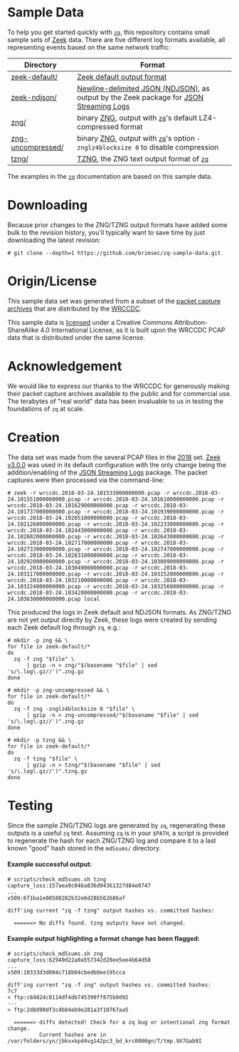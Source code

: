 # Sample Data

To help you get started quickly with [`zq`](https://github.com/brimsec/zq), this repository contains small sample sets of [Zeek](https://www.zeek.org/) data. There are five different log formats available, all representing events based on the same network traffic:

| Directory | Format |
|-----------|--------|
| [zeek-default/](zeek-default) | [Zeek default output format](https://docs.zeek.org/en/stable/examples/logs/) |
| [zeek-ndjson/](zeek-ndjson) | [ Newline-delimited JSON (NDJSON)](http://ndjson.org/), as output by the Zeek package for [JSON Streaming Logs](https://github.com/corelight/json-streaming-logs) |
| [zng/](zng) | binary [ZNG](https://github.com/brimsec/zq/blob/master/zng/docs/README.md), output with [`zq`](https://github.com/brimsec/zq)'s default LZ4-compressed format |
| [zng-uncompressed/](zng-uncompressed) | binary [ZNG](https://github.com/brimsec/zq/blob/master/zng/docs/README.md), output with [`zq`](https://github.com/brimsec/zq)'s option `-znglz4blocksize 0` to disable compression |
| [tzng/](tzng) | [TZNG](https://github.com/brimsec/zq/blob/master/zng/docs/README.md), the ZNG text output format of [`zq`](https://github.com/brimsec/zq) |

The examples in the [`zq`](https://github.com/brimsec/zq) documentation are based on this sample data.

# Downloading

Because prior changes to the ZNG/TZNG output formats have added some bulk to the revision history, you'll typically want to save time by just downloading the latest revision:

```
# git clone --depth=1 https://github.com/brimsec/zq-sample-data.git
```

# Origin/License

This sample data set was generated from a subset of the [packet capture archives](https://archive.wrccdc.org/pcaps/) that are distributed by the [WRCCDC](https://www.wrccdc.org/).

This sample data is [licensed](LICENSE) under a Creative Commons Attribution-ShareAlike 4.0 International License, as it is built upon the WRCCDC PCAP data that is distributed under the same license.

# Acknowledgement

We would like to express our thanks to the WRCCDC for generously making their packet capture archives available to the public and for commercial use. The terabytes of "real world" data has been invaluable to us in testing the foundations of `zq` at scale.

# Creation

The data set was made from the several PCAP files in the [2018](https://archive.wrccdc.org/pcaps/2018/) set. [Zeek v3.0.0](https://github.com/zeek/zeek/releases/tag/v3.0.0) was used in its default configuration with the only change being the addition/enabling of the [JSON Streaming Logs](https://github.com/corelight/json-streaming-logs) package. The packet captures were then processed via the command-line:

```
# zeek -r wrccdc.2018-03-24.101533000000000.pcap -r wrccdc.2018-03-24.101551000000000.pcap -r wrccdc.2018-03-24.101610000000000.pcap -r wrccdc.2018-03-24.101629000000000.pcap -r wrccdc.2018-03-24.101737000000000.pcap -r wrccdc.2018-03-24.101939000000000.pcap -r wrccdc.2018-03-24.102051000000000.pcap -r wrccdc.2018-03-24.102126000000000.pcap -r wrccdc.2018-03-24.102233000000000.pcap -r wrccdc.2018-03-24.102443000000000.pcap -r wrccdc.2018-03-24.102602000000000.pcap -r wrccdc.2018-03-24.102643000000000.pcap -r wrccdc.2018-03-24.102717000000000.pcap -r wrccdc.2018-03-24.102733000000000.pcap -r wrccdc.2018-03-24.102747000000000.pcap -r wrccdc.2018-03-24.102831000000000.pcap -r wrccdc.2018-03-24.102920000000000.pcap -r wrccdc.2018-03-24.103009000000000.pcap -r wrccdc.2018-03-24.103049000000000.pcap -r wrccdc.2018-03-24.103117000000000.pcap -r wrccdc.2018-03-24.103152000000000.pcap -r wrccdc.2018-03-24.103210000000000.pcap -r wrccdc.2018-03-24.103224000000000.pcap -r wrccdc.2018-03-24.103256000000000.pcap -r wrccdc.2018-03-24.103420000000000.pcap -r wrccdc.2018-03-24.103630000000000.pcap local
```

This produced the logs in Zeek default and NDJSON formats. As ZNG/TZNG are not yet output directly by Zeek, these logs were created by sending each Zeek default log through `zq`, e.g.:

```
# mkdir -p zng && \
for file in zeek-default/*
do
  zq -f zng "$file" \
      | gzip -n > zng/"$(basename "$file" | sed 's/\.log\.gz//')".zng.gz
done

# mkdir -p zng-uncompressed && \
for file in zeek-default/*
do
  zq -f zng -znglz4blocksize 0 "$file" \
      | gzip -n > zng-uncompressed/"$(basename "$file" | sed 's/\.log\.gz//')".zng.gz
done

# mkdir -p tzng && \
for file in zeek-default/*
do
  zq -f tzng "$file" \
      | gzip -n > tzng/"$(basename "$file" | sed 's/\.log\.gz//')".tzng.gz
done

```

# Testing

Since the sample ZNG/TZNG logs are generated by `zq`, regenerating these outputs is a useful `zq` test. Assuming `zq` is in your `$PATH`, a script is provided to regenerate the hash for each ZNG/TZNG log and compare it to a last known "good" hash stored in the `md5sums/` directory.

#### Example successful output:

```
# scripts/check_md5sums.sh tzng
capture_loss:157aea9c046a836d94361327d84e0747
...
x509:6f1ba1e08588282b32e6d28b562686af

diff'ing current "zq -f tzng" output hashes vs. committed hashes:

  ======> No diffs found. tzng outputs have not changed.
```

#### Example output highlighting a format change has been flagged:

```
# scripts/check_md5sums.sh zng
capture_loss:62949d22a0a557342d28ee5ee4b64d50
...
x509:10333d3d004c718b04cbedb8ee195cca

diff'ing current "zq -f zng" output hashes vs. committed hashes:
7c7
< ftp:c84824c8114df4db745399ff875b0d92
---
> ftp:2d8d90df3c4b84eb9e281a3f10767aa5

  ======> diffs detected! Check for a zq bug or intentional zng format change.
          Current hashes are in /var/folders/yn/jbkxxkpd4vg142pc3_bd_krc0000gn/T/tmp.9X7Gab9I
```
